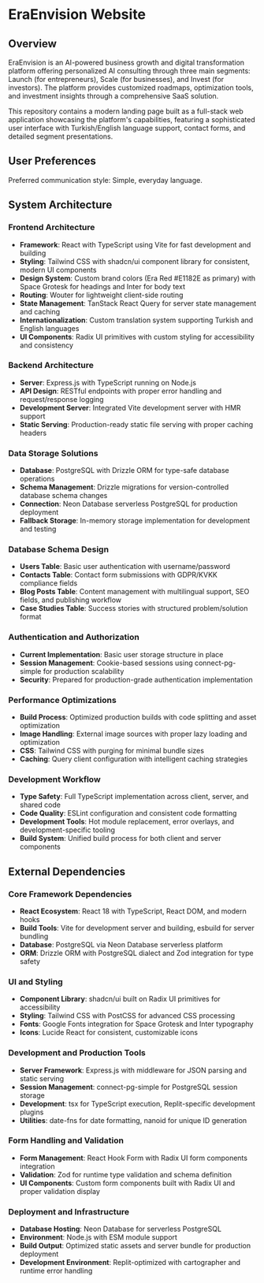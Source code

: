 # EraEnvision Website

## Overview

EraEnvision is an AI-powered business growth and digital transformation platform offering personalized AI consulting through three main segments: Launch (for entrepreneurs), Scale (for businesses), and Invest (for investors). The platform provides customized roadmaps, optimization tools, and investment insights through a comprehensive SaaS solution.

This repository contains a modern landing page built as a full-stack web application showcasing the platform's capabilities, featuring a sophisticated user interface with Turkish/English language support, contact forms, and detailed segment presentations.

## User Preferences

Preferred communication style: Simple, everyday language.

## System Architecture

### Frontend Architecture
- **Framework**: React with TypeScript using Vite for fast development and building
- **Styling**: Tailwind CSS with shadcn/ui component library for consistent, modern UI components
- **Design System**: Custom brand colors (Era Red #E1182E as primary) with Space Grotesk for headings and Inter for body text
- **Routing**: Wouter for lightweight client-side routing
- **State Management**: TanStack React Query for server state management and caching
- **Internationalization**: Custom translation system supporting Turkish and English languages
- **UI Components**: Radix UI primitives with custom styling for accessibility and consistency

### Backend Architecture
- **Server**: Express.js with TypeScript running on Node.js
- **API Design**: RESTful endpoints with proper error handling and request/response logging
- **Development Server**: Integrated Vite development server with HMR support
- **Static Serving**: Production-ready static file serving with proper caching headers

### Data Storage Solutions
- **Database**: PostgreSQL with Drizzle ORM for type-safe database operations
- **Schema Management**: Drizzle migrations for version-controlled database schema changes
- **Connection**: Neon Database serverless PostgreSQL for production deployment
- **Fallback Storage**: In-memory storage implementation for development and testing

### Database Schema Design
- **Users Table**: Basic user authentication with username/password
- **Contacts Table**: Contact form submissions with GDPR/KVKK compliance fields
- **Blog Posts Table**: Content management with multilingual support, SEO fields, and publishing workflow
- **Case Studies Table**: Success stories with structured problem/solution format

### Authentication and Authorization
- **Current Implementation**: Basic user storage structure in place
- **Session Management**: Cookie-based sessions using connect-pg-simple for production scalability
- **Security**: Prepared for production-grade authentication implementation

### Performance Optimizations
- **Build Process**: Optimized production builds with code splitting and asset optimization
- **Image Handling**: External image sources with proper lazy loading and optimization
- **CSS**: Tailwind CSS with purging for minimal bundle sizes
- **Caching**: Query client configuration with intelligent caching strategies

### Development Workflow
- **Type Safety**: Full TypeScript implementation across client, server, and shared code
- **Code Quality**: ESLint configuration and consistent code formatting
- **Development Tools**: Hot module replacement, error overlays, and development-specific tooling
- **Build System**: Unified build process for both client and server components

## External Dependencies

### Core Framework Dependencies
- **React Ecosystem**: React 18 with TypeScript, React DOM, and modern hooks
- **Build Tools**: Vite for development server and building, esbuild for server bundling
- **Database**: PostgreSQL via Neon Database serverless platform
- **ORM**: Drizzle ORM with PostgreSQL dialect and Zod integration for type safety

### UI and Styling
- **Component Library**: shadcn/ui built on Radix UI primitives for accessibility
- **Styling**: Tailwind CSS with PostCSS for advanced CSS processing
- **Fonts**: Google Fonts integration for Space Grotesk and Inter typography
- **Icons**: Lucide React for consistent, customizable icons

### Development and Production Tools
- **Server Framework**: Express.js with middleware for JSON parsing and static serving
- **Session Management**: connect-pg-simple for PostgreSQL session storage
- **Development**: tsx for TypeScript execution, Replit-specific development plugins
- **Utilities**: date-fns for date formatting, nanoid for unique ID generation

### Form Handling and Validation
- **Form Management**: React Hook Form with Radix UI form components integration
- **Validation**: Zod for runtime type validation and schema definition
- **UI Components**: Custom form components built with Radix UI and proper validation display

### Deployment and Infrastructure
- **Database Hosting**: Neon Database for serverless PostgreSQL
- **Environment**: Node.js with ESM module support
- **Build Output**: Optimized static assets and server bundle for production deployment
- **Development Environment**: Replit-optimized with cartographer and runtime error handling
